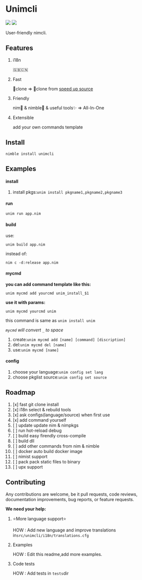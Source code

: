 # Unimcli

![](http://img.shields.io/badge/license-MIT-blue.svg) ![](https://raw.fastgit.org/yglukhov/nimble-tag/master/nimble.png)

User-friendly nimcli.

## Features

1. i18n

   🇬🇧🇨🇳

2. Fast

   🐌clone => 🚀clone from [speed up source](https://github.com/SOVLOOKUP/nimPkg)

3. Friendly

   nim👑 & nimble💍 & useful tools✨ => All-In-One
   
4. Extensible

   add your own commands template

## Install
`nimble install unimcli`
## Examples

#### install

1. install pkgs:`unim install pkgname1,pkgname2,pkgname3`

#### run

`unim run app.nim`  

#### build

use:

`unim build app.nim` 

instead of:

 `nim c -d:release app.nim`

#### mycmd

**you can add command template like this:**

`unim mycmd add yourcmd unim_install_$1`

**use it with params:**

`unim mycmd yourcmd unim` 

this command is same as `unim install unim`

*`mycmd` will convert `_` to space*



1. create:`unim mycmd add [name] [command] [discription]`
2. del:`unim mycmd del [name]`
3. use:`unim mycmd [name]`

#### config

1. choose your language:`unim config set lang`
2. choose pkglist source:`unim config set source`

## Roadmap

1. [x] fast git clone install
2. [x] i18n select & rebuild tools
3. [x] ask configs(language/source) when first use
4. [x] add command yourself
5. [ ] update update nim & nimpkgs
6. [ ] run hot-reload debug 
7. [ ] build easy  firendly cross-compile
8. [ ] build dll
9. [ ] add other commands from nim & nimble
10. [ ] docker auto build docker image
11. [ ] nimist support
12. [ ] pack pack static files to binary
13. [ ] upx support

## Contributing

Any contributions are welcome, be it pull requests, code reviews, documentation improvements, bug reports, or feature requests.

**We need your help:**

1. ⭐More language support⭐

   HOW : Add new language and improve translations in`src/unimcli/i18n/translations.cfg`

2. Examples

   HOW : Edit this readme,add more examples.

3. Code tests

   HOW : Add tests in `tests`dir

